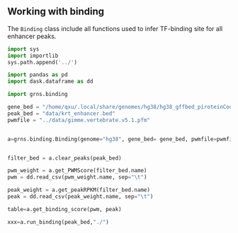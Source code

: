 ## Working with binding
The `Binding` class include all functions used to infer TF-binding site for all enhancer peaks.

```python
import sys 
import importlib
sys.path.append('../')

import pandas as pd
import dask.dataframe as dd

import grns.binding
```

```python
gene_bed = "/home/qxu/.local/share/genomes/hg38/hg38_gffbed_piroteinCoding.bed"
peak_bed = "data/krt_enhancer.bed"
pwmfile = "../data/gimme.vertebrate.v5.1.pfm"


a=grns.binding.Binding(genome="hg38", gene_bed= gene_bed, pwmfile=pwmfile)


filter_bed = a.clear_peaks(peak_bed)

pwm_weight = a.get_PWMScore(filter_bed.name)
pwm = dd.read_csv(pwm_weight.name, sep="\t")

peak_weight = a.get_peakRPKM(filter_bed.name)
peak = dd.read_csv(peak_weight.name, sep="\t")

table=a.get_binding_score(pwm, peak)

```

```python
xxx=a.run_binding(peak_bed,"./")
```
